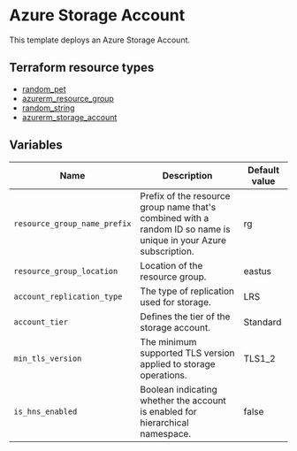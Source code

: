 # Azure Storage Account

This template deploys an Azure Storage Account.

## Terraform resource types

- [random_pet](https://registry.terraform.io/providers/hashicorp/random/latest/docs/resources/pet)
- [azurerm_resource_group](https://registry.terraform.io/providers/hashicorp/azurerm/latest/docs/resources/resource_group)
- [random_string](https://registry.terraform.io/providers/hashicorp/random/latest/docs/resources/string)
- [azurerm_storage_account](https://registry.terraform.io/providers/hashicorp/azurerm/latest/docs/resources/storage_account)

## Variables

| Name | Description | Default value |
|-|-|-|
| `resource_group_name_prefix` | Prefix of the resource group name that's combined with a random ID so name is unique in your Azure subscription. | rg |
| `resource_group_location` | Location of the resource group. | eastus |
| `account_replication_type` | The type of replication used for storage. | LRS |
| `account_tier` | Defines the tier of the storage account. | Standard |
| `min_tls_version` | The minimum supported TLS version applied to storage operations. | TLS1_2 |
| `is_hns_enabled` | Boolean indicating whether the account is enabled for hierarchical namespace. | false |
